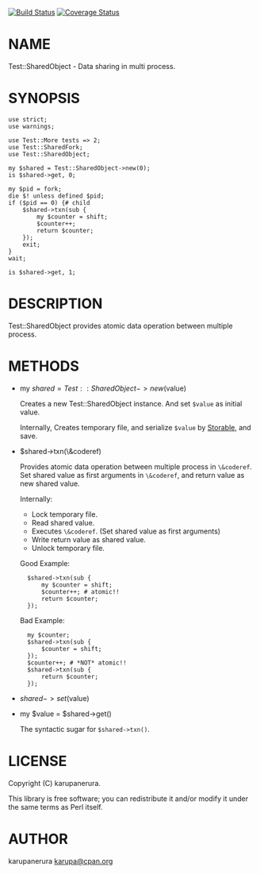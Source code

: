 [![Build Status](https://travis-ci.org/karupanerura/Test-SharedObject.svg?branch=master)](https://travis-ci.org/karupanerura/Test-SharedObject) [![Coverage Status](https://img.shields.io/coveralls/karupanerura/Test-SharedObject/master.svg)](https://coveralls.io/r/karupanerura/Test-SharedObject?branch=master)
# NAME

Test::SharedObject - Data sharing in multi process.

# SYNOPSIS

    use strict;
    use warnings;

    use Test::More tests => 2;
    use Test::SharedFork;
    use Test::SharedObject;

    my $shared = Test::SharedObject->new(0);
    is $shared->get, 0;

    my $pid = fork;
    die $! unless defined $pid;
    if ($pid == 0) {# child
        $shared->txn(sub {
            my $counter = shift;
            $counter++;
            return $counter;
        });
        exit;
    }
    wait;

    is $shared->get, 1;

# DESCRIPTION

Test::SharedObject provides atomic data operation between multiple process.

# METHODS

- my $shared = Test::SharedObject->new($value)

    Creates a new Test::SharedObject instance.
    And set `$value` as initial value.

    Internally, Creates temporary file, and serialize `$value` by [Storable](https://metacpan.org/pod/Storable), and save.

- $shared->txn(\\&coderef)

    Provides atomic data operation between multiple process in `\&coderef`.
    Set shared value as first arguments in `\&coderef`, and return value as new shared value.

    Internally:

    - Lock temporary file.
    - Read shared value.
    - Executes `\&coderef`. (Set shared value as first arguments)
    - Write return value as shared value.
    - Unlock temporary file.

    Good Example:

        $shared->txn(sub {
            my $counter = shift;
            $counter++; # atomic!!
            return $counter;
        });

    Bad Example:

        my $counter;
        $shared->txn(sub {
            $counter = shift;
        });
        $counter++; # *NOT* atomic!!
        $shared->txn(sub {
            return $counter;
        });

- $shared->set($value)
- my $value = $shared->get()

    The syntactic sugar for `$shared->txn()`.

# LICENSE

Copyright (C) karupanerura.

This library is free software; you can redistribute it and/or modify
it under the same terms as Perl itself.

# AUTHOR

karupanerura <karupa@cpan.org>
